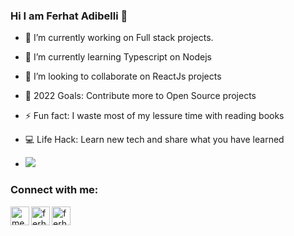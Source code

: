 ### Hi I am Ferhat Adibelli 👋

- 🔭 I’m currently working on Full stack projects.
- 🌱 I’m currently learning Typescript on Nodejs
- 👯 I’m looking to collaborate on ReactJs projects
- 🥅 2022 Goals: Contribute more to Open Source projects
- ⚡ Fun fact: I waste most of my lessure time with reading books
- 💻 Life Hack: Learn new tech and share what you have learned

- <img src='https://github-readme-stats.vercel.app/api?username=ferhatadibelli0&&show_icons=true&title_color=ffffff&icon_color=bb2acf&text_color=daf7dc&bg_color=151515'/>

### Connect with me:

[<img align="left" alt="mehmetsayin| LinkedIn" width="30px" src="https://user-images.githubusercontent.com/75525090/159126797-a1512f11-cbd6-4b66-9775-0d1b92cdde15.png" />][linkedin]
<a href="mailto:ferhatadibelli9@gmail.com"><img align="left" alt="ferhat | GMail" width="30px" src="https://user-images.githubusercontent.com/75525090/159127016-3e4d9b5f-0478-4667-ab64-8a330d00bdae.png" />[<img align="left" alt="ferhat | StackOverFlow" width="30px" src="https://user-images.githubusercontent.com/75525090/159127189-fb5b27a4-5fb5-4675-9d17-71548ce63b68.png" />][stackoverflow]

<br />
<br />

[linkedin]: https://www.linkedin.com/in/ferhat-adibelli-330b27235/
[stackoverflow]: https://stackoverflow.com/users/19093788/ferhat-adibelli
